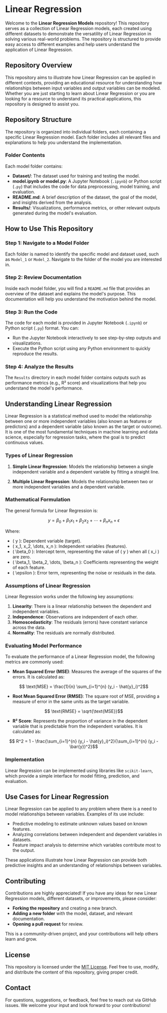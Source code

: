 # Linear Regression

Welcome to the **Linear Regression Models** repository! This repository serves as a collection of Linear Regression models, each created using different datasets to demonstrate the versatility of Linear Regression in solving various real-world problems. The repository is structured to provide easy access to different examples and help users understand the application of Linear Regression.

## Repository Overview

This repository aims to illustrate how Linear Regression can be applied in different contexts, providing an educational resource for understanding how relationships between input variables and output variables can be modeled. Whether you are just starting to learn about Linear Regression or you are looking for a resource to understand its practical applications, this repository is designed to assist you.

## Repository Structure

The repository is organized into individual folders, each containing a specific Linear Regression model. Each folder includes all relevant files and explanations to help you understand the implementation.

### Folder Contents

Each model folder contains:

- **Dataset/**: The dataset used for training and testing the model.
- **model.ipynb or model.py**: A Jupyter Notebook (`.ipynb`) or Python script (`.py`) that includes the code for data preprocessing, model training, and evaluation.
- **README.md**: A brief description of the dataset, the goal of the model, and insights derived from the analysis.
- **Results/**: Visualizations, performance metrics, or other relevant outputs generated during the model's evaluation.

## How to Use This Repository

### Step 1: Navigate to a Model Folder

Each folder is named to identify the specific model and dataset used, such as `Model_1` or `Model_2`. Navigate to the folder of the model you are interested in.

### Step 2: Review Documentation

Inside each model folder, you will find a `README.md` file that provides an overview of the dataset and explains the model's purpose. This documentation will help you understand the motivation behind the model.

### Step 3: Run the Code

The code for each model is provided in Jupyter Notebook (`.ipynb`) or Python script (`.py`) format. You can:

- Run the Jupyter Notebook interactively to see step-by-step outputs and visualizations.
- Execute the Python script using any Python environment to quickly reproduce the results.

### Step 4: Analyze the Results

The `Results` directory in each model folder contains outputs such as performance metrics (e.g., R² score) and visualizations that help you understand the model's performance.

## Understanding Linear Regression

Linear Regression is a statistical method used to model the relationship between one or more independent variables (also known as features or predictors) and a dependent variable (also known as the target or outcome). It is one of the most fundamental techniques in machine learning and data science, especially for regression tasks, where the goal is to predict continuous values.

### Types of Linear Regression

1. **Simple Linear Regression**: Models the relationship between a single independent variable and a dependent variable by fitting a straight line.
  
2. **Multiple Linear Regression**: Models the relationship between two or more independent variables and a dependent variable.

### Mathematical Formulation

The general formula for Linear Regression is:
```math
y = \beta_0 + \beta_1 x_1 + \beta_2 x_2 + \cdots + \beta_n x_n + \epsilon
```

Where:
- \( y \): Dependent variable (target).
- \( x_1, x_2, \dots, x_n \): Independent variables (features).
- \( \beta_0 \): Intercept term, representing the value of \( y \) when all \( x_i \) are zero.
- \( \beta_1, \beta_2, \dots, \beta_n \): Coefficients representing the weight of each feature.
- \( \epsilon \): Error term, representing the noise or residuals in the data.

### Assumptions of Linear Regression

Linear Regression works under the following key assumptions:
1. **Linearity**: There is a linear relationship between the dependent and independent variables.
2. **Independence**: Observations are independent of each other.
3. **Homoscedasticity**: The residuals (errors) have constant variance across the data.
4. **Normality**: The residuals are normally distributed.

### Evaluating Model Performance

To evaluate the performance of a Linear Regression model, the following metrics are commonly used:

- **Mean Squared Error (MSE)**: Measures the average of the squares of the errors. It is calculated as:
```math
  \text{MSE} = \frac{1}{n} \sum_{i=1}^{n} (y_i - \hat{y}_i)^2
```

- **Root Mean Squared Error (RMSE)**: The square root of MSE, providing a measure of error in the same units as the target variable.

```math
  \text{RMSE} = \sqrt{\text{MSE}}
```

- **R² Score**: Represents the proportion of variance in the dependent variable that is predictable from the independent variables. It is calculated as:

```math
  R^2 = 1 - \frac{\sum_{i=1}^{n} (y_i - \hat{y}_i)^2}{\sum_{i=1}^{n} (y_i - \bar{y})^2}
```

### Implementation

Linear Regression can be implemented using libraries like `scikit-learn`, which provide a simple interface for model fitting, prediction, and evaluation.

## Use Cases for Linear Regression

Linear Regression can be applied to any problem where there is a need to model relationships between variables. Examples of its use include:

- Predictive modeling to estimate unknown values based on known features.
- Analyzing correlations between independent and dependent variables in datasets.
- Feature impact analysis to determine which variables contribute most to the output.

These applications illustrate how Linear Regression can provide both predictive insights and an understanding of relationships between variables.

## Contributing

Contributions are highly appreciated! If you have any ideas for new Linear Regression models, different datasets, or improvements, please consider:

- **Forking the repository** and creating a new branch.
- **Adding a new folder** with the model, dataset, and relevant documentation.
- **Opening a pull request** for review.

This is a community-driven project, and your contributions will help others learn and grow.

## License

This repository is licensed under the [MIT License](LICENSE). Feel free to use, modify, and distribute the content of this repository, giving proper credit.

## Contact

For questions, suggestions, or feedback, feel free to reach out via GitHub issues. We welcome your input and look forward to your contributions!
